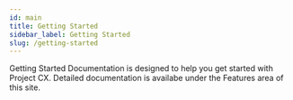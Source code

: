 ```yaml
---
id: main
title: Getting Started
sidebar_label: Getting Started
slug: /getting-started
---
```


Getting Started Documentation is designed to help you get started with Project CX. Detailed documentation is availabe under the Features area of this site.


